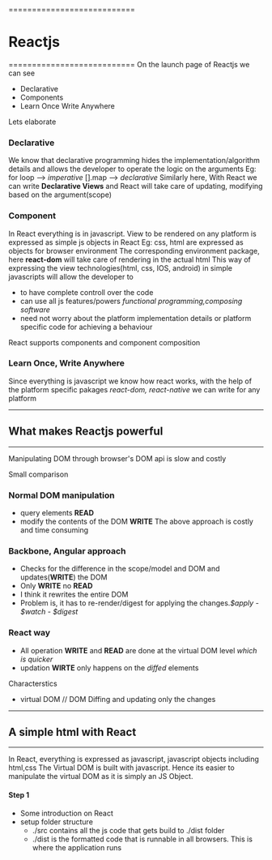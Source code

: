 ===========================
# Reactjs
===========================
On the launch page of Reactjs we can see
 - Declarative
 - Components
 - Learn Once Write Anywhere

Lets elaborate
### Declarative
We know that declarative programming hides the implementation/algorithm details and
allows the developer to operate the logic on the arguments
Eg: for loop --> *imperative*
    [].map   --> *declarative*
Similarly here,
With React we can write **Declarative Views** and React will take care of updating,
modifying based on the argument(scope)

### Component
In React everything is in javascript. View to be rendered on any platform is
expressed as simple js objects in React
Eg: css, html are expressed as objects for browser environment
The corresponding environment package, here **react-dom** will take care of rendering in
the actual html
This way of expressing the view technologies(html, css, IOS, android) in simple javascripts will allow the
developer to
  - to have complete controll over the code
  - can use all js features/powers *functional programming,composing software*
  - need not worry about the platform implementation details or platform specific code for achieving a behaviour

React supports components and component composition

### Learn Once, Write Anywhere
Since everything is javascript we know how react works, with the help of the platform
specific pakages *react-dom, react-native* we can write for any platform

--------------------------------
## What makes Reactjs powerful
--------------------------------
Manipulating DOM through browser's DOM api is slow and costly

Small comparison
### Normal DOM manipulation
  - query elements **READ**
  - modify the contents of the DOM **WRITE**
The above approach is costly and time consuming

### Backbone, Angular approach
 - Checks for the difference in the scope/model and DOM and updates(**WRITE**) the DOM
 - Only **WRITE** no **READ**
 - I think it rewrites the entire DOM
 - Problem is, it has to re-render/digest for applying the changes.*$apply - $watch -  $digest*

### React way
  - All operation **WRITE** and **READ** are done at the virtual DOM level *which is quicker*
  - updation **WIRTE** only happens on the *diffed* elements

Characterstics
  - virtual DOM // DOM Diffing and updating only the changes


--------------------------------
## A simple html with React
--------------------------------
In React, everything is expressed as javascript, javascript objects including html,css
The Virtual DOM is built with javascript. Hence its easier to manipulate the virtual DOM
as it is simply an JS Object.

#### Step 1
  - Some introduction on React
  - setup folder structure
    - ./src contains all the js code that gets build to ./dist folder
    - ./dist is the formatted code that is runnable in all browsers. This is where the application runs
